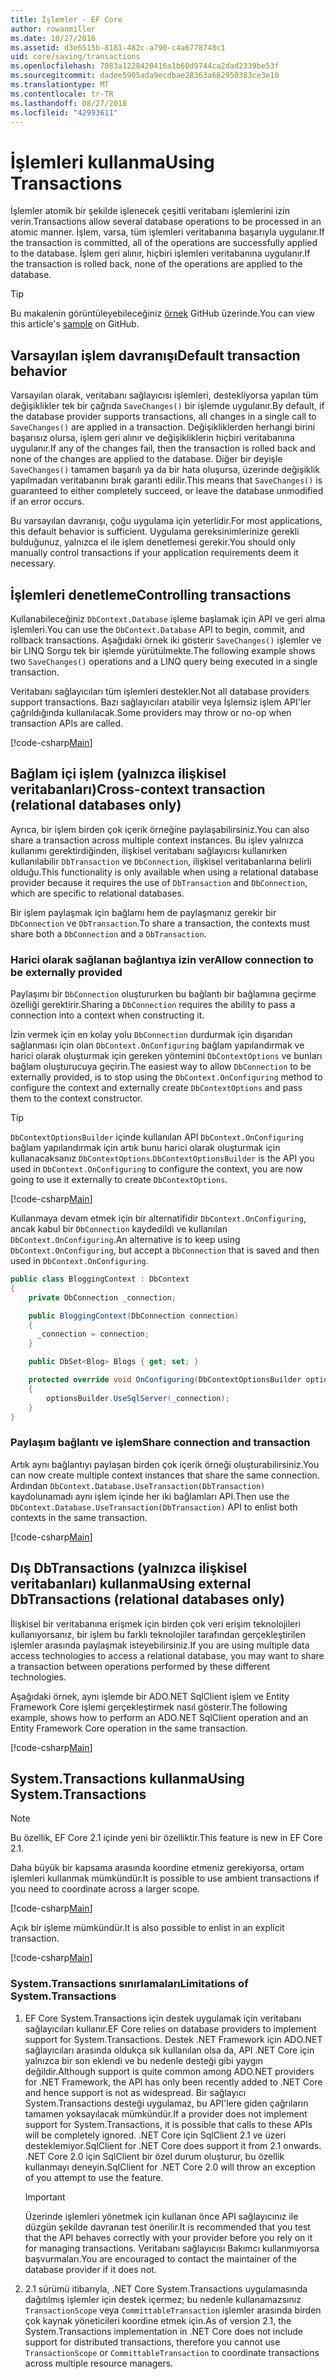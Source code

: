 ```yaml
---
title: İşlemler - EF Core
author: rowanmiller
ms.date: 10/27/2016
ms.assetid: d3e6515b-8181-482c-a790-c4a6778748c1
uid: core/saving/transactions
ms.openlocfilehash: 7083a1228420416a1b60d9744ca2dad2339be53f
ms.sourcegitcommit: dadee5905ada9ecdbae28363a682950383ce3e10
ms.translationtype: MT
ms.contentlocale: tr-TR
ms.lasthandoff: 08/27/2018
ms.locfileid: "42993611"
---
```

# <a name="using-transactions"></a><span data-ttu-id="e0f04-102">İşlemleri kullanma</span><span class="sxs-lookup"><span data-stu-id="e0f04-102">Using Transactions</span></span>

<span data-ttu-id="e0f04-103">İşlemler atomik bir şekilde işlenecek çeşitli veritabanı işlemlerini izin verin.</span><span class="sxs-lookup"><span data-stu-id="e0f04-103">Transactions allow several database operations to be processed in an atomic manner.</span></span> <span data-ttu-id="e0f04-104">İşlem, varsa, tüm işlemleri veritabanına başarıyla uygulanır.</span><span class="sxs-lookup"><span data-stu-id="e0f04-104">If the transaction is committed, all of the operations are successfully applied to the database.</span></span> <span data-ttu-id="e0f04-105">İşlem geri alınır, hiçbiri işlemleri veritabanına uygulanır.</span><span class="sxs-lookup"><span data-stu-id="e0f04-105">If the transaction is rolled back, none of the operations are applied to the database.</span></span>

> [!TIP]  
> <span data-ttu-id="e0f04-106">Bu makalenin görüntüleyebileceğiniz [örnek](https://github.com/aspnet/EntityFramework.Docs/tree/master/samples/core/Saving/Saving/Transactions/) GitHub üzerinde.</span><span class="sxs-lookup"><span data-stu-id="e0f04-106">You can view this article's [sample](https://github.com/aspnet/EntityFramework.Docs/tree/master/samples/core/Saving/Saving/Transactions/) on GitHub.</span></span>

## <a name="default-transaction-behavior"></a><span data-ttu-id="e0f04-107">Varsayılan işlem davranışı</span><span class="sxs-lookup"><span data-stu-id="e0f04-107">Default transaction behavior</span></span>

<span data-ttu-id="e0f04-108">Varsayılan olarak, veritabanı sağlayıcısı işlemleri, destekliyorsa yapılan tüm değişiklikler tek bir çağrıda `SaveChanges()` bir işlemde uygulanır.</span><span class="sxs-lookup"><span data-stu-id="e0f04-108">By default, if the database provider supports transactions, all changes in a single call to `SaveChanges()` are applied in a transaction.</span></span> <span data-ttu-id="e0f04-109">Değişikliklerden herhangi birini başarısız olursa, işlem geri alınır ve değişikliklerin hiçbiri veritabanına uygulanır.</span><span class="sxs-lookup"><span data-stu-id="e0f04-109">If any of the changes fail, then the transaction is rolled back and none of the changes are applied to the database.</span></span> <span data-ttu-id="e0f04-110">Diğer bir deyişle `SaveChanges()` tamamen başarılı ya da bir hata oluşursa, üzerinde değişiklik yapılmadan veritabanını bırak garanti edilir.</span><span class="sxs-lookup"><span data-stu-id="e0f04-110">This means that `SaveChanges()` is guaranteed to either completely succeed, or leave the database unmodified if an error occurs.</span></span>

<span data-ttu-id="e0f04-111">Bu varsayılan davranışı, çoğu uygulama için yeterlidir.</span><span class="sxs-lookup"><span data-stu-id="e0f04-111">For most applications, this default behavior is sufficient.</span></span> <span data-ttu-id="e0f04-112">Uygulama gereksinimlerinize gerekli bulduğunuz, yalnızca el ile işlem denetlemesi gerekir.</span><span class="sxs-lookup"><span data-stu-id="e0f04-112">You should only manually control transactions if your application requirements deem it necessary.</span></span>

## <a name="controlling-transactions"></a><span data-ttu-id="e0f04-113">İşlemleri denetleme</span><span class="sxs-lookup"><span data-stu-id="e0f04-113">Controlling transactions</span></span>

<span data-ttu-id="e0f04-114">Kullanabileceğiniz `DbContext.Database` işleme başlamak için API ve geri alma işlemleri.</span><span class="sxs-lookup"><span data-stu-id="e0f04-114">You can use the `DbContext.Database` API to begin, commit, and rollback transactions.</span></span> <span data-ttu-id="e0f04-115">Aşağıdaki örnek iki gösterir `SaveChanges()` işlemler ve bir LINQ Sorgu tek bir işlemde yürütülmekte.</span><span class="sxs-lookup"><span data-stu-id="e0f04-115">The following example shows two `SaveChanges()` operations and a LINQ query being executed in a single transaction.</span></span>

<span data-ttu-id="e0f04-116">Veritabanı sağlayıcıları tüm işlemleri destekler.</span><span class="sxs-lookup"><span data-stu-id="e0f04-116">Not all database providers support transactions.</span></span> <span data-ttu-id="e0f04-117">Bazı sağlayıcıları atabilir veya İşlemsiz işlem API'ler çağrıldığında kullanılacak.</span><span class="sxs-lookup"><span data-stu-id="e0f04-117">Some providers may throw or no-op when transaction APIs are called.</span></span>

[!code-csharp[Main](../../../samples/core/Saving/Saving/Transactions/ControllingTransaction/Sample.cs?name=Transaction&highlight=3,17,18,19)]

## <a name="cross-context-transaction-relational-databases-only"></a><span data-ttu-id="e0f04-118">Bağlam içi işlem (yalnızca ilişkisel veritabanları)</span><span class="sxs-lookup"><span data-stu-id="e0f04-118">Cross-context transaction (relational databases only)</span></span>

<span data-ttu-id="e0f04-119">Ayrıca, bir işlem birden çok içerik örneğine paylaşabilirsiniz.</span><span class="sxs-lookup"><span data-stu-id="e0f04-119">You can also share a transaction across multiple context instances.</span></span> <span data-ttu-id="e0f04-120">Bu işlev yalnızca kullanımı gerektirdiğinden, ilişkisel veritabanı sağlayıcısı kullanırken kullanılabilir `DbTransaction` ve `DbConnection`, ilişkisel veritabanlarına belirli olduğu.</span><span class="sxs-lookup"><span data-stu-id="e0f04-120">This functionality is only available when using a relational database provider because it requires the use of `DbTransaction` and `DbConnection`, which are specific to relational databases.</span></span>

<span data-ttu-id="e0f04-121">Bir işlem paylaşmak için bağlamı hem de paylaşmanız gerekir bir `DbConnection` ve `DbTransaction`.</span><span class="sxs-lookup"><span data-stu-id="e0f04-121">To share a transaction, the contexts must share both a `DbConnection` and a `DbTransaction`.</span></span>

### <a name="allow-connection-to-be-externally-provided"></a><span data-ttu-id="e0f04-122">Harici olarak sağlanan bağlantıya izin ver</span><span class="sxs-lookup"><span data-stu-id="e0f04-122">Allow connection to be externally provided</span></span>

<span data-ttu-id="e0f04-123">Paylaşımı bir `DbConnection` oluştururken bu bağlantı bir bağlamına geçirme özelliği gerektirir.</span><span class="sxs-lookup"><span data-stu-id="e0f04-123">Sharing a `DbConnection` requires the ability to pass a connection into a context when constructing it.</span></span>

<span data-ttu-id="e0f04-124">İzin vermek için en kolay yolu `DbConnection` durdurmak için dışarıdan sağlanması için olan `DbContext.OnConfiguring` bağlam yapılandırmak ve harici olarak oluşturmak için gereken yöntemini `DbContextOptions` ve bunları bağlam oluşturucuya geçirin.</span><span class="sxs-lookup"><span data-stu-id="e0f04-124">The easiest way to allow `DbConnection` to be externally provided, is to stop using the `DbContext.OnConfiguring` method to configure the context and externally create `DbContextOptions` and pass them to the context constructor.</span></span>

> [!TIP]  
> <span data-ttu-id="e0f04-125">`DbContextOptionsBuilder` içinde kullanılan API `DbContext.OnConfiguring` bağlam yapılandırmak için artık bunu harici olarak oluşturmak için kullanacaksanız `DbContextOptions`.</span><span class="sxs-lookup"><span data-stu-id="e0f04-125">`DbContextOptionsBuilder` is the API you used in `DbContext.OnConfiguring` to configure the context, you are now going to use it externally to create `DbContextOptions`.</span></span>

[!code-csharp[Main](../../../samples/core/Saving/Saving/Transactions/SharingTransaction/Sample.cs?name=Context&highlight=3,4,5)]

<span data-ttu-id="e0f04-126">Kullanmaya devam etmek için bir alternatifidir `DbContext.OnConfiguring`, ancak kabul bir `DbConnection` kaydedildi ve kullanılan `DbContext.OnConfiguring`.</span><span class="sxs-lookup"><span data-stu-id="e0f04-126">An alternative is to keep using `DbContext.OnConfiguring`, but accept a `DbConnection` that is saved and then used in `DbContext.OnConfiguring`.</span></span>

``` csharp
public class BloggingContext : DbContext
{
    private DbConnection _connection;

    public BloggingContext(DbConnection connection)
    {
      _connection = connection;
    }

    public DbSet<Blog> Blogs { get; set; }

    protected override void OnConfiguring(DbContextOptionsBuilder optionsBuilder)
    {
        optionsBuilder.UseSqlServer(_connection);
    }
}
```

### <a name="share-connection-and-transaction"></a><span data-ttu-id="e0f04-127">Paylaşım bağlantı ve işlem</span><span class="sxs-lookup"><span data-stu-id="e0f04-127">Share connection and transaction</span></span>

<span data-ttu-id="e0f04-128">Artık aynı bağlantıyı paylaşan birden çok içerik örneği oluşturabilirsiniz.</span><span class="sxs-lookup"><span data-stu-id="e0f04-128">You can now create multiple context instances that share the same connection.</span></span> <span data-ttu-id="e0f04-129">Ardından `DbContext.Database.UseTransaction(DbTransaction)` kaydolunamadı aynı işlem içinde her iki bağlamları API.</span><span class="sxs-lookup"><span data-stu-id="e0f04-129">Then use the `DbContext.Database.UseTransaction(DbTransaction)` API to enlist both contexts in the same transaction.</span></span>

[!code-csharp[Main](../../../samples/core/Saving/Saving/Transactions/SharingTransaction/Sample.cs?name=Transaction&highlight=1,2,3,7,16,23,24,25)]

## <a name="using-external-dbtransactions-relational-databases-only"></a><span data-ttu-id="e0f04-130">Dış DbTransactions (yalnızca ilişkisel veritabanları) kullanma</span><span class="sxs-lookup"><span data-stu-id="e0f04-130">Using external DbTransactions (relational databases only)</span></span>

<span data-ttu-id="e0f04-131">İlişkisel bir veritabanına erişmek için birden çok veri erişim teknolojileri kullanıyorsanız, bir işlem bu farklı teknolojiler tarafından gerçekleştirilen işlemler arasında paylaşmak isteyebilirsiniz.</span><span class="sxs-lookup"><span data-stu-id="e0f04-131">If you are using multiple data access technologies to access a relational database, you may want to share a transaction between operations performed by these different technologies.</span></span>

<span data-ttu-id="e0f04-132">Aşağıdaki örnek, aynı işlemde bir ADO.NET SqlClient işlem ve Entity Framework Core işlemi gerçekleştirmek nasıl gösterir.</span><span class="sxs-lookup"><span data-stu-id="e0f04-132">The following example, shows how to perform an ADO.NET SqlClient operation and an Entity Framework Core operation in the same transaction.</span></span>

[!code-csharp[Main](../../../samples/core/Saving/Saving/Transactions/ExternalDbTransaction/Sample.cs?name=Transaction&highlight=4,10,21,26,27,28)]

## <a name="using-systemtransactions"></a><span data-ttu-id="e0f04-133">System.Transactions kullanma</span><span class="sxs-lookup"><span data-stu-id="e0f04-133">Using System.Transactions</span></span>

> [!NOTE]  
> <span data-ttu-id="e0f04-134">Bu özellik, EF Core 2.1 içinde yeni bir özelliktir.</span><span class="sxs-lookup"><span data-stu-id="e0f04-134">This feature is new in EF Core 2.1.</span></span>

<span data-ttu-id="e0f04-135">Daha büyük bir kapsama arasında koordine etmeniz gerekiyorsa, ortam işlemleri kullanmak mümkündür.</span><span class="sxs-lookup"><span data-stu-id="e0f04-135">It is possible to use ambient transactions if you need to coordinate across a larger scope.</span></span>

[!code-csharp[Main](../../../samples/core/Saving/Saving/Transactions/AmbientTransaction/Sample.cs?name=Transaction&highlight=1,2,3,26,27,28)]

<span data-ttu-id="e0f04-136">Açık bir işleme mümkündür.</span><span class="sxs-lookup"><span data-stu-id="e0f04-136">It is also possible to enlist in an explicit transaction.</span></span>

[!code-csharp[Main](../../../samples/core/Saving/Saving/Transactions/CommitableTransaction/Sample.cs?name=Transaction&highlight=1,15,28,29,30)]

### <a name="limitations-of-systemtransactions"></a><span data-ttu-id="e0f04-137">System.Transactions sınırlamaları</span><span class="sxs-lookup"><span data-stu-id="e0f04-137">Limitations of System.Transactions</span></span>  

1. <span data-ttu-id="e0f04-138">EF Core System.Transactions için destek uygulamak için veritabanı sağlayıcıları kullanır.</span><span class="sxs-lookup"><span data-stu-id="e0f04-138">EF Core relies on database providers to implement support for System.Transactions.</span></span> <span data-ttu-id="e0f04-139">Destek .NET Framework için ADO.NET sağlayıcıları arasında oldukça sık kullanılan olsa da, API .NET Core için yalnızca bir son eklendi ve bu nedenle desteği gibi yaygın değildir.</span><span class="sxs-lookup"><span data-stu-id="e0f04-139">Although support is quite common among ADO.NET providers for .NET Framework, the API has only been recently added to .NET Core and hence support is not as widespread.</span></span> <span data-ttu-id="e0f04-140">Bir sağlayıcı System.Transactions desteği uygulamaz, bu API'lere giden çağrıların tamamen yoksayılacak mümkündür.</span><span class="sxs-lookup"><span data-stu-id="e0f04-140">If a provider does not implement support for System.Transactions, it is possible that calls to these APIs will be completely ignored.</span></span> <span data-ttu-id="e0f04-141">.NET Core için SqlClient 2.1 ve üzeri desteklemiyor.</span><span class="sxs-lookup"><span data-stu-id="e0f04-141">SqlClient for .NET Core does support it from 2.1 onwards.</span></span> <span data-ttu-id="e0f04-142">.NET Core 2.0 için SqlClient bir özel durum oluşturur, bu özellik kullanmayı deneyin.</span><span class="sxs-lookup"><span data-stu-id="e0f04-142">SqlClient for .NET Core 2.0 will throw an exception of you attempt to use the feature.</span></span> 

   > [!IMPORTANT]  
   > <span data-ttu-id="e0f04-143">Üzerinde işlemleri yönetmek için kullanan önce API sağlayıcınız ile düzgün şekilde davranan test önerilir.</span><span class="sxs-lookup"><span data-stu-id="e0f04-143">It is recommended that you test that the API behaves correctly with your provider before you rely on it for managing transactions.</span></span> <span data-ttu-id="e0f04-144">Veritabanı sağlayıcısı Bakımcı kullanmıyorsa başvurmaları.</span><span class="sxs-lookup"><span data-stu-id="e0f04-144">You are encouraged to contact the maintainer of the database provider if it does not.</span></span> 

2. <span data-ttu-id="e0f04-145">2.1 sürümü itibarıyla, .NET Core System.Transactions uygulamasında dağıtılmış işlemler için destek içermez; bu nedenle kullanamazsınız `TransactionScope` veya `CommittableTransaction` işlemler arasında birden çok kaynak yöneticileri koordine etmek için.</span><span class="sxs-lookup"><span data-stu-id="e0f04-145">As of version 2.1, the System.Transactions implementation in .NET Core does not include support for distributed transactions, therefore you cannot use `TransactionScope` or `CommittableTransaction` to coordinate transactions across multiple resource managers.</span></span> 
